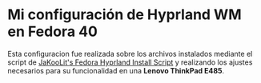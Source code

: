 # Mi configuración de Hyprland WM en Fedora 40
Esta configuracion fue realizada sobre los archivos instalados mediante el script de [JaKooLit's Fedora Hyprland Install Script](https://github.com/JaKooLit/Hyprland-Dots)
y realizando los ajustes necesarios para su funcionalidad en una **Lenovo ThinkPad E485**.
